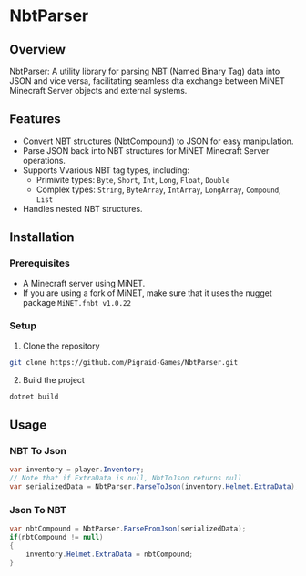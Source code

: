 # NbtParser

## Overview
NbtParser: A utility library for parsing NBT (Named Binary Tag) data into JSON and vice versa, facilitating seamless dta exchange between MiNET Minecraft Server objects and external systems.

## Features
* Convert NBT structures (NbtCompound) to JSON for easy manipulation.
* Parse JSON back into NBT structures for MiNET Minecraft Server operations.
* Supports Vvarious NBT tag types, including:
  * Primivite types: `Byte`, `Short`, `Int`, `Long`, `Float`, `Double`
  * Complex types: `String`, `ByteArray`, `IntArray`, `LongArray`, `Compound`, `List`
* Handles nested NBT structures.

## Installation
### Prerequisites
* A Minecraft server using MiNET.
* If you are using a fork of MiNET, make sure that it uses the nugget package `MiNET.fnbt v1.0.22`

### Setup
1. Clone the repository
```bash
git clone https://github.com/Pigraid-Games/NbtParser.git
```
2. Build the project
```bash
dotnet build
```

## Usage
### NBT To Json
```c#
var inventory = player.Inventory;
// Note that if ExtraData is null, NbtToJson returns null
var serializedData = NbtParser.ParseToJson(inventory.Helmet.ExtraData);
```
### Json To NBT
```c#
var nbtCompound = NbtParser.ParseFromJson(serializedData);
if(nbtCompound != null)
{
    inventory.Helmet.ExtraData = nbtCompound;
}
```
